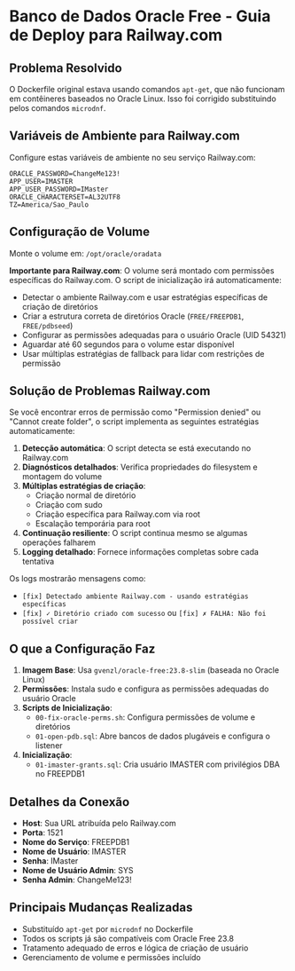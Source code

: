 # Banco de Dados Oracle Free - Guia de Deploy para Railway.com

## Problema Resolvido
O Dockerfile original estava usando comandos `apt-get`, que não funcionam em contêineres baseados no Oracle Linux. Isso foi corrigido substituindo pelos comandos `microdnf`.

## Variáveis de Ambiente para Railway.com
Configure estas variáveis de ambiente no seu serviço Railway.com:

```
ORACLE_PASSWORD=ChangeMe123!
APP_USER=IMASTER
APP_USER_PASSWORD=IMaster
ORACLE_CHARACTERSET=AL32UTF8
TZ=America/Sao_Paulo
```

## Configuração de Volume
Monte o volume em: `/opt/oracle/oradata`

**Importante para Railway.com**: O volume será montado com permissões específicas do Railway.com. O script de inicialização irá automaticamente:
- Detectar o ambiente Railway.com e usar estratégias específicas de criação de diretórios
- Criar a estrutura correta de diretórios Oracle (`FREE/FREEPDB1`, `FREE/pdbseed`)
- Configurar as permissões adequadas para o usuário Oracle (UID 54321)
- Aguardar até 60 segundos para o volume estar disponível
- Usar múltiplas estratégias de fallback para lidar com restrições de permissão

## Solução de Problemas Railway.com

Se você encontrar erros de permissão como "Permission denied" ou "Cannot create folder", o script implementa as seguintes estratégias automaticamente:

1. **Detecção automática**: O script detecta se está executando no Railway.com
2. **Diagnósticos detalhados**: Verifica propriedades do filesystem e montagem do volume
3. **Múltiplas estratégias de criação**:
   - Criação normal de diretório
   - Criação com sudo
   - Criação específica para Railway.com via root
   - Escalação temporária para root
4. **Continuação resiliente**: O script continua mesmo se algumas operações falharem
5. **Logging detalhado**: Fornece informações completas sobre cada tentativa

Os logs mostrarão mensagens como:
- `[fix] Detectado ambiente Railway.com - usando estratégias específicas`
- `[fix] ✓ Diretório criado com sucesso` ou `[fix] ✗ FALHA: Não foi possível criar`

## O que a Configuração Faz

1. **Imagem Base**: Usa `gvenzl/oracle-free:23.8-slim` (baseada no Oracle Linux)
2. **Permissões**: Instala sudo e configura as permissões adequadas do usuário Oracle
3. **Scripts de Inicialização**: 
   - `00-fix-oracle-perms.sh`: Configura permissões de volume e diretórios
   - `01-open-pdb.sql`: Abre bancos de dados plugáveis e configura o listener
4. **Inicialização**: 
   - `01-imaster-grants.sql`: Cria usuário IMASTER com privilégios DBA no FREEPDB1

## Detalhes da Conexão
- **Host**: Sua URL atribuída pelo Railway.com
- **Porta**: 1521
- **Nome do Serviço**: FREEPDB1
- **Nome de Usuário**: IMASTER
- **Senha**: IMaster
- **Nome de Usuário Admin**: SYS
- **Senha Admin**: ChangeMe123!

## Principais Mudanças Realizadas
- Substituído `apt-get` por `microdnf` no Dockerfile
- Todos os scripts já são compatíveis com Oracle Free 23.8
- Tratamento adequado de erros e lógica de criação de usuário
- Gerenciamento de volume e permissões incluído